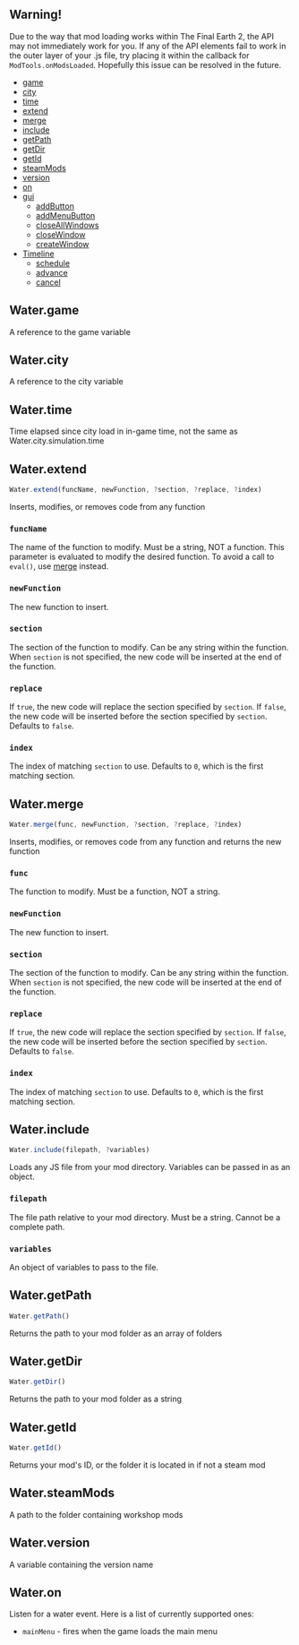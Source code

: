 ## Warning!
Due to the way that mod loading works within The Final Earth 2, the API may not immediately work for you. If any of the API elements fail to work in the outer layer of your .js file, try placing it within the callback for `ModTools.onModsLoaded`. Hopefully this issue can be resolved in the future.
	
- [game](#Water-game)
- [city](#Water-city)
- [time](#Water-time)
- [extend](#Water-extend)
- [merge](#Water-merge)
- [include](#Water-include)
- [getPath](#Water-getPath)
- [getDir](#Water-getDir)
- [getId](#Water-getId)
- [steamMods](#Water-steamMods)
- [version](#Water-version)
- [on](#Water-on)
- [gui](gui.md)
	- [addButton](gui.md#Water-gui-addButton)
	- [addMenuButton](gui.md#Water-gui-addMenuButton)
	- [closeAllWindows](gui.md#Water-gui-closeAllWindows)
	- [closeWindow](gui.md#Water-gui-closeWindow)
	- [createWindow](gui.md#Water-gui-createWindow)
- [Timeline](Timeline.md)
	- [schedule](Timeline.md#Timeline-schedule)
	- [advance](Timeline.md#Timeline-advance)
	- [cancel](Timeline.md#Timeline-cancel)

## Water.game
A reference to the game variable

## Water.city
A reference to the city variable

## Water.time
Time elapsed since city load in in-game time, not the same as Water.city.simulation.time

## Water.extend
```js
Water.extend(funcName, newFunction, ?section, ?replace, ?index)
```
Inserts, modifies, or removes code from any function

### `funcName`
The name of the function to modify. Must be a string, NOT a function. This parameter is evaluated to modify the desired function. To avoid a call to `eval()`, use [merge](#Water.merge) instead.

### `newFunction`
The new function to insert.

### `section`
The section of the function to modify. Can be any string within the function. When `section` is not specified, the new code will be inserted at the end of the function.

### `replace`
If `true`, the new code will replace the section specified by `section`. If `false`, the new code will be inserted before the section specified by `section`. Defaults to `false`.

### `index`
The index of matching `section` to use. Defaults to `0`, which is the first matching section. 

## Water.merge
```js
Water.merge(func, newFunction, ?section, ?replace, ?index)
```
Inserts, modifies, or removes code from any function and returns the new function

### `func`
The function to modify. Must be a function, NOT a string.

### `newFunction`
The new function to insert.

### `section`
The section of the function to modify. Can be any string within the function. When `section` is not specified, the new code will be inserted at the end of the function.

### `replace`
If `true`, the new code will replace the section specified by `section`. If `false`, the new code will be inserted before the section specified by `section`. Defaults to `false`.

### `index`
The index of matching `section` to use. Defaults to `0`, which is the first matching section. 

## Water.include
```js
Water.include(filepath, ?variables)
```
Loads any JS file from your mod directory. Variables can be passed in as an object.

### `filepath`
The file path relative to your mod directory. Must be a string. Cannot be a complete path.

### `variables`
An object of variables to pass to the file.

## Water.getPath
```js
Water.getPath()
```
Returns the path to your mod folder as an array of folders

## Water.getDir
```js
Water.getDir()
```
Returns the path to your mod folder as a string

## Water.getId
```js
Water.getId()
```
Returns your mod's ID, or the folder it is located in if not a steam mod

## Water.steamMods
A path to the folder containing workshop mods

## Water.version
A variable containing the version name

## Water.on
Listen for a water event. Here is a list of currently supported ones:
- `mainMenu` - fires when the game loads the main menu
